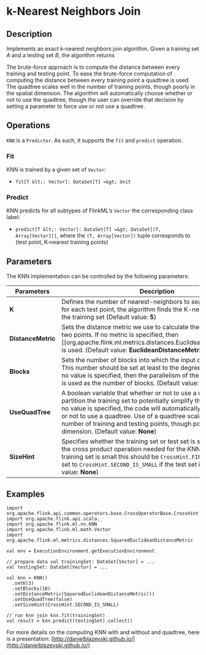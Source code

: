  $$ \newcommand{\R}{\mathbb{R}} \newcommand{\E}{\mathbb{E}} \newcommand{\x}{\mathbf{x}} \newcommand{\y}{\mathbf{y}} \newcommand{\wv}{\mathbf{w}} \newcommand{\av}{\mathbf{\alpha}} \newcommand{\bv}{\mathbf{b}} \newcommand{\N}{\mathbb{N}} \newcommand{\id}{\mathbf{I}} \newcommand{\ind}{\mathbf{1}} \newcommand{\0}{\mathbf{0}} \newcommand{\unit}{\mathbf{e}} \newcommand{\one}{\mathbf{1}} \newcommand{\zero}{\mathbf{0}} \newcommand\rfrac[2]{^{#1}\!/_{#2}} \newcommand{\norm}[1]{\left\lVert#1\right\rVert} $$

# k-Nearest Neighbors Join

## Description

Implements an exact k-nearest neighbors join algorithm. Given a training set $A$ and a testing set $B$, the algorithm returns

The brute-force approach is to compute the distance between every training and testing point. To ease the brute-force computation of computing the distance between every training point a quadtree is used. The quadtree scales well in the number of training points, though poorly in the spatial dimension. The algorithm will automatically choose whether or not to use the quadtree, though the user can override that decision by setting a parameter to force use or not use a quadtree.

## Operations

`KNN` is a `Predictor`. As such, it supports the `fit` and `predict` operation.

### Fit

KNN is trained by a given set of `Vector`:

*   `fit[T &lt;: Vector]: DataSet[T] =&gt; Unit`

### Predict

KNN predicts for all subtypes of FlinkML’s `Vector` the corresponding class label:

*   `predict[T &lt;: Vector]: DataSet[T] =&gt; DataSet[(T, Array[Vector])]`, where the `(T, Array[Vector])` tuple corresponds to (test point, K-nearest training points)

## Parameters

The KNN implementation can be controlled by the following parameters:

| Parameters | Description |
| --- | --- |
| **K** | Defines the number of nearest-neighbors to search for. That is, for each test point, the algorithm finds the K-nearest neighbors in the training set (Default value: **5**) |
| **DistanceMetric** | Sets the distance metric we use to calculate the distance between two points. If no metric is specified, then [[org.apache.flink.ml.metrics.distances.EuclideanDistanceMetric]] is used. (Default value: **EuclideanDistanceMetric**) |
| **Blocks** | Sets the number of blocks into which the input data will be split. This number should be set at least to the degree of parallelism. If no value is specified, then the parallelism of the input [[DataSet]] is used as the number of blocks. (Default value: **None**) |
| **UseQuadTree** | A boolean variable that whether or not to use a quadtree to partition the training set to potentially simplify the KNN search. If no value is specified, the code will automatically decide whether or not to use a quadtree. Use of a quadtree scales well with the number of training and testing points, though poorly with the dimension. (Default value: **None**) |
| **SizeHint** | Specifies whether the training set or test set is small to optimize the cross product operation needed for the KNN search. If the training set is small this should be `CrossHint.FIRST_IS_SMALL` and set to `CrossHint.SECOND_IS_SMALL` if the test set is small. (Default value: **None**) |

## Examples



```
import org.apache.flink.api.common.operators.base.CrossOperatorBase.CrossHint
import org.apache.flink.api.scala._
import org.apache.flink.ml.nn.KNN
import org.apache.flink.ml.math.Vector
import org.apache.flink.ml.metrics.distances.SquaredEuclideanDistanceMetric

val env = ExecutionEnvironment.getExecutionEnvironment

// prepare data val trainingSet: DataSet[Vector] = ...
val testingSet: DataSet[Vector] = ...

val knn = KNN()
  .setK(3)
  .setBlocks(10)
  .setDistanceMetric(SquaredEuclideanDistanceMetric())
  .setUseQuadTree(false)
  .setSizeHint(CrossHint.SECOND_IS_SMALL)

// run knn join knn.fit(trainingSet)
val result = knn.predict(testingSet).collect()
```



For more details on the computing KNN with and without and quadtree, here is a presentation: [http://danielblazevski.github.io/](http://danielblazevski.github.io/)

